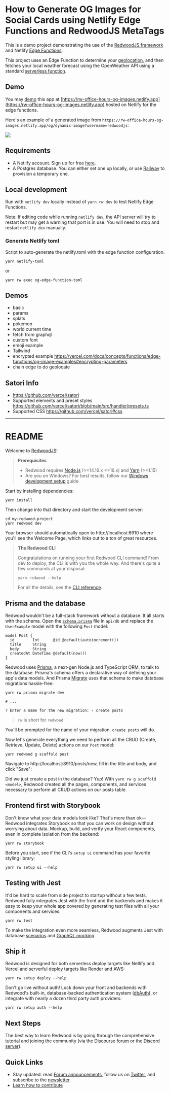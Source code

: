 # How to Generate OG Images for Social Cards using Netlify Edge Functions and RedwoodJS MetaTags

This is a demo project demonstrating the use of the [RedwoodJS framework](https://redwoodjs.com/) and Netlify [Edge Functions](https://docs.netlify.com/netlify-labs/experimental-features/edge-functions/).

This project uses an Edge Function to determine your [geolocation](https://docs.netlify.com/netlify-labs/experimental-features/edge-functions/api/#netlify-specific-context-object), and then fetches your local weather forecast using the OpenWeather API using a standard [serverless function](https://redwoodjs.com/docs/serverless-functions).

## Demo

You may [demo](https://rw-office-hours-og-images.netlify.app) this app at [https://rw-office-hours-og-images.netlify.app](https://rw-office-hours-og-images.netlify.app) hosted on Netlify for the edge functions.


Here's an example of a generated image from `https://rw-office-hours-og-images.netlify.app/og/dynamic-image?username=redwoodjs`:

<img src="https://rw-office-hours-og-images.netlify.app/og/dynamic-image?username=redwoodjs"/>

## Requirements

- A Netlify account. Sign up for free [here](https://app.netlify.com/signup).
- A Postgres database. You can either set one up locally, or use [Railway](https://railway.app/) to provision a temporary one.

## Local development

Run with `netlify dev` locally instead of `yarn rw dev` to test Netlify Edge Functions.

Note: If editing code while running `netlify dev`, the API server will try to restart but may get a warning that port is in use. You will need to stop and restart `netlify dev` manually.

### Generate Netlify toml

Script to auto-generate the netlify.toml with the edge function configuration.

```
yarn netlify-toml
```

or

```
yarn rw exec og-edge-function-toml
```

## Demos

- basic
- params
- splats
- pokemon
- world current time
- fetch from graphql
- custom font
- emoji example
- Tailwind
- encrypted example https://vercel.com/docs/concepts/functions/edge-functions/og-image-examples#encrypting-parameters
- chain edge to do geolocate

## Satori Info

- https://github.com/vercel/satori
- Supported elements and preset styles https://github.com/vercel/satori/blob/main/src/handler/presets.ts
- Supported CSS https://github.com/vercel/satori#css

---

# README

Welcome to [RedwoodJS](https://redwoodjs.com)!

> **Prerequisites**
>
> - Redwood requires [Node.js](https://nodejs.org/en/) (>=14.19.x <=16.x) and [Yarn](https://yarnpkg.com/) (>=1.15)
> - Are you on Windows? For best results, follow our [Windows development setup](https://redwoodjs.com/docs/how-to/windows-development-setup) guide

Start by installing dependencies:

```
yarn install
```

Then change into that directory and start the development server:

```
cd my-redwood-project
yarn redwood dev
```

Your browser should automatically open to http://localhost:8910 where you'll see the Welcome Page, which links out to a ton of great resources.

> **The Redwood CLI**
>
> Congratulations on running your first Redwood CLI command!
> From dev to deploy, the CLI is with you the whole way.
> And there's quite a few commands at your disposal:
>
> ```
> yarn redwood --help
> ```
>
> For all the details, see the [CLI reference](https://redwoodjs.com/docs/cli-commands).

## Prisma and the database

Redwood wouldn't be a full-stack framework without a database. It all starts with the schema. Open the [`schema.prisma`](api/db/schema.prisma) file in `api/db` and replace the `UserExample` model with the following `Post` model:

```
model Post {
  id        Int      @id @default(autoincrement())
  title     String
  body      String
  createdAt DateTime @default(now())
}
```

Redwood uses [Prisma](https://www.prisma.io/), a next-gen Node.js and TypeScript ORM, to talk to the database. Prisma's schema offers a declarative way of defining your app's data models. And Prisma [Migrate](https://www.prisma.io/migrate) uses that schema to make database migrations hassle-free:

```
yarn rw prisma migrate dev

# ...

? Enter a name for the new migration: › create posts
```

> `rw` is short for `redwood`

You'll be prompted for the name of your migration. `create posts` will do.

Now let's generate everything we need to perform all the CRUD (Create, Retrieve, Update, Delete) actions on our `Post` model:

```
yarn redwood g scaffold post
```

Navigate to http://localhost:8910/posts/new, fill in the title and body, and click "Save":

Did we just create a post in the database? Yup! With `yarn rw g scaffold <model>`, Redwood created all the pages, components, and services necessary to perform all CRUD actions on our posts table.

## Frontend first with Storybook

Don't know what your data models look like?
That's more than ok—Redwood integrates Storybook so that you can work on design without worrying about data.
Mockup, build, and verify your React components, even in complete isolation from the backend:

```
yarn rw storybook
```

Before you start, see if the CLI's `setup ui` command has your favorite styling library:

```
yarn rw setup ui --help
```

## Testing with Jest

It'd be hard to scale from side project to startup without a few tests.
Redwood fully integrates Jest with the front and the backends and makes it easy to keep your whole app covered by generating test files with all your components and services:

```
yarn rw test
```

To make the integration even more seamless, Redwood augments Jest with database [scenarios](https://redwoodjs.com/docs/testing.md#scenarios) and [GraphQL mocking](https://redwoodjs.com/docs/testing.md#mocking-graphql-calls).

## Ship it

Redwood is designed for both serverless deploy targets like Netlify and Vercel and serverful deploy targets like Render and AWS:

```
yarn rw setup deploy --help
```

Don't go live without auth!
Lock down your front and backends with Redwood's built-in, database-backed authentication system ([dbAuth](https://redwoodjs.com/docs/authentication#self-hosted-auth-installation-and-setup)), or integrate with nearly a dozen third party auth providers:

```
yarn rw setup auth --help
```

## Next Steps

The best way to learn Redwood is by going through the comprehensive [tutorial](https://redwoodjs.com/docs/tutorial/foreword) and joining the community (via the [Discourse forum](https://community.redwoodjs.com) or the [Discord server](https://discord.gg/redwoodjs)).

## Quick Links

- Stay updated: read [Forum announcements](https://community.redwoodjs.com/c/announcements/5), follow us on [Twitter](https://twitter.com/redwoodjs), and subscribe to the [newsletter](https://redwoodjs.com/newsletter)
- [Learn how to contribute](https://redwoodjs.com/docs/contributing)
